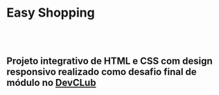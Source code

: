 <h1>Easy Shopping</h1>
<br>
<br>
<h2>Projeto integrativo de HTML e CSS com design responsivo realizado como desafio final de módulo no <a href="https://rodolfomori.com.br/devclub/">DevCLub</a> </h2>

